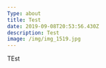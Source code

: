 ```yaml
---
Type: about
title: Test
date: 2019-09-08T20:53:56.430Z
description: Test
image: /img/img_1519.jpg
---
```

TEst
